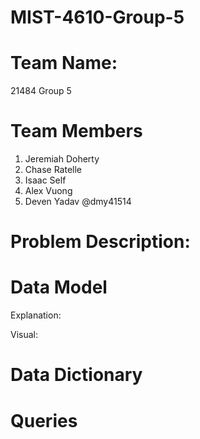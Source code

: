 # MIST-4610-Group-5

# Team Name:
21484 Group 5
# Team Members
1. Jeremiah Doherty
2. Chase Ratelle
3. Isaac Self
4. Alex Vuong
5. Deven Yadav @dmy41514
# Problem Description:

# Data Model

Explanation:


Visual:

# Data Dictionary

# Queries
